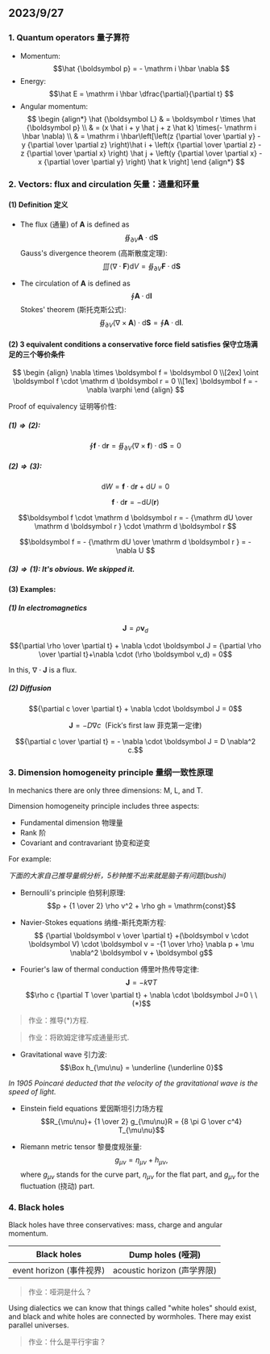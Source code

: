 ## 2023/9/27

### 1. Quantum operators 量子算符

- Momentum: $$\hat {\boldsymbol p} = - \mathrm i \hbar \nabla $$
- Energy: $$\hat E = \mathrm i \hbar \dfrac{\partial}{\partial t} $$
- Angular momentum: 
$$
\begin {align*}
\hat {\boldsymbol L} & = \boldsymbol r \times \hat {\boldsymbol p} \\ 
& = (x \hat i + y \hat j + z \hat k) \times(- \mathrm i \hbar \nabla) \\
& = \mathrm i \hbar\left[\left(z {\partial \over \partial y} - y {\partial \over \partial z} \right)\hat i + \left(x {\partial \over \partial z} - z {\partial \over \partial x} \right) \hat j + \left(y {\partial \over \partial x} - x {\partial \over \partial y} \right) \hat k \right]
\end {align*}
$$

### 2. Vectors: flux and circulation 矢量：通量和环量

#### (1) Definition 定义

- The flux (通量) of $\boldsymbol A$ is defined as 
$$ \oiint_{\partial V} \boldsymbol A \cdot \mathrm d \boldsymbol S$$ 
Gauss's divergence theorem (高斯散度定理): $$\iiint (\nabla \cdot \boldsymbol F) \mathrm dV = \oiint_{\partial V} \boldsymbol F \cdot \mathrm d \boldsymbol S$$

- The circulation of $\boldsymbol A$ is defined as $$\oint \boldsymbol A \cdot \mathrm d \boldsymbol l$$
Stokes' theorem (斯托克斯公式): $$\oiint_{\partial V} (\nabla \times \boldsymbol A) \cdot \mathrm d \boldsymbol S = \oint \boldsymbol A \cdot \mathrm d \boldsymbol l.$$

#### (2) 3 equivalent conditions a conservative force field satisfies 保守立场满足的三个等价条件

$$
\begin {align}
\nabla \times \boldsymbol f = \boldsymbol 0 \\[2ex]
\oint \boldsymbol f \cdot \mathrm d \boldsymbol r = 0 \\[1ex]
\boldsymbol f = - \nabla \varphi
\end {align}
$$

Proof of equivalency 证明等价性: 

##### $(1) \Rightarrow (2)$:

$$\oint \boldsymbol f \cdot \mathrm d \boldsymbol r = \oiint_{\partial V} (\nabla \times \boldsymbol f) \cdot \mathrm d \boldsymbol S = 0$$

##### $(2) \Rightarrow (3)$:

$$\mathrm dW = \boldsymbol f \cdot \mathrm d \boldsymbol r + \mathrm dU = 0$$

$$\boldsymbol f \cdot \mathrm d \boldsymbol r = - \mathrm dU(\boldsymbol r) $$

$$\boldsymbol f \cdot \mathrm d \boldsymbol r = - {\mathrm dU \over \mathrm d \boldsymbol r } \cdot \mathrm d \boldsymbol r $$

$$\boldsymbol f = - {\mathrm dU \over \mathrm d \boldsymbol r } = - \nabla U $$

##### $(3) \Rightarrow (1)$: It's obvious. We skipped it.

#### (3) Examples: 

##### (1) In electromagnetics

$$\boldsymbol J = \rho \boldsymbol v_d$$

$${\partial \rho \over \partial t} + \nabla \cdot \boldsymbol J = {\partial \rho \over \partial t}+\nabla \cdot (\rho \boldsymbol v_d) = 0$$

In this, $\nabla \cdot \boldsymbol J$ is a flux.

##### (2) Diffusion

$${\partial c \over \partial t} + \nabla \cdot \boldsymbol J = 0$$

$$\boldsymbol J = - D \nabla c \mathrm{\ \ (Fick's\  first\ law\ 菲克第一定律)}$$

$${\partial c \over \partial t} = - \nabla \cdot \boldsymbol J = D \nabla^2 c.$$

### 3. Dimension homogeneity principle 量纲一致性原理

In mechanics there are only three dimensions: $\mathrm{M}$, $\mathrm{L}$, and $\mathrm{T}$.

Dimension homogeneity principle includes three aspects: 
- Fundamental dimension 物理量
- Rank 阶
- Covariant and contravariant 协变和逆变

For example:

*下面的大家自己推导量纲分析，5秒钟推不出来就是脑子有问题(bushi)*

- Bernoulli's principle 伯努利原理: 
$$p + {1 \over 2} \rho v^2 + \rho gh = \mathrm{const}$$

- Navier-Stokes equations 纳维-斯托克斯方程:
$$ {\partial \boldsymbol v \over \partial t} +(\boldsymbol v \cdot \boldsymbol V) \cdot \boldsymbol v = -{1 \over \rho} \nabla p + \mu \nabla^2 \boldsymbol v + \boldsymbol g$$

- Fourier's law of thermal conduction 傅里叶热传导定律: 
$$\boldsymbol J = -k \nabla T$$
$$\rho c {\partial T \over \partial t} + \nabla \cdot \boldsymbol J=0 \ \  (*)$$

> 作业：推导$(*)$方程.

> 作业：将欧姆定律写成通量形式.

- Gravitational wave 引力波:
$$\Box h_{\mu\nu} = \underline {\underline 0}$$

*In 1905 Poincaré deducted that the velocity of the gravitational wave is the speed of light.*

- Einstein field equations 爱因斯坦引力场方程
$$R_{\mu\nu}+ {1 \over 2} g_{\mu\nu}R = {8 \pi G \over c^4} T_{\mu\nu}$$

- Riemann metric tensor 黎曼度规张量:
$$g_{\mu\nu} = \eta_{\mu\nu} + h_{\mu\nu},$$
where $g_{\mu\nu}$ stands for the curve part, $\eta_{\mu\nu}$ for the flat part, and $g_{\mu\nu}$ for the fluctuation (挠动) part.

### 4. Black holes

Black holes have three conservatives: mass, charge and angular momentum.

|Black holes|Dump holes (哑洞)|
|-|-|
|event horizon (事件视界)|acoustic horizon (声学界限)|

> 作业：哑洞是什么？

Using dialectics we can know that things called "white holes" should exist, and black and white holes are connected by wormholes. There may exist parallel universes. 

> 作业：什么是平行宇宙？

